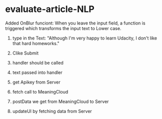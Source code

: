 # evaluate-article-NLP
 
Added OnBlur funciont: When you leave the input field, a function is triggered which transforms the input text to Lower case.

1. type in the Text: "Although I'm very happy to learn Udacity, I don't like that hard homeworks."

2. Clike Submit

3. handler should be called

4. text passed into handler

5. get Apikey from Server

6. fetch call to MeaningCloud

7. postData we get from MeaningCloud to Server

8. updateUI by fetching data from Server